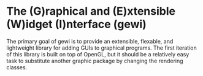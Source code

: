 The (G)raphical and (E)xtensible (W)idget (I)nterface (gewi)
============================================================

The primary goal of gewi is to provide an extensible, flexable,
and lightweight library for adding GUIs to graphical programs.
The first iteration of this library is built on top of OpenGL,
but it should be a relatively easy task to substitute another
graphic package by changing the rendering classes.


